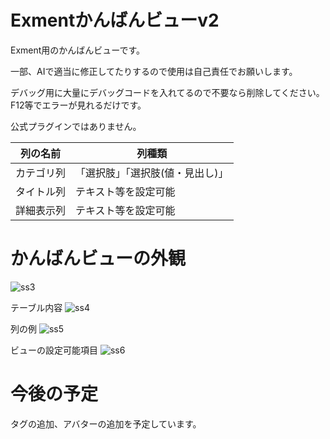 # Exmentかんばんビューv2
Exment用のかんばんビューです。

一部、AIで適当に修正してたりするので使用は自己責任でお願いします。

デバッグ用に大量にデバッグコードを入れてるので不要なら削除してください。
F12等でエラーが見れるだけです。

公式プラグインではありません。

| 列の名前 | 列種類 |
| --- | --- |
| カテゴリ列 | 「選択肢」「選択肢(値・見出し)」 |
| タイトル列 | テキスト等を設定可能 |
| 詳細表示列 | テキスト等を設定可能 | 

# かんばんビューの外観
![ss3](https://github.com/user-attachments/assets/16188757-ee07-4118-a2f2-7439d770be83)

テーブル内容
![ss4](https://github.com/user-attachments/assets/18176deb-8a81-407b-a36a-b08177d65880)

列の例
![ss5](https://github.com/user-attachments/assets/65ada38c-a698-4fae-a175-639e1303d831)

ビューの設定可能項目
![ss6](https://github.com/user-attachments/assets/be618017-ca49-4e0a-a692-048878ca566a)



# 今後の予定
タグの追加、アバターの追加を予定しています。
